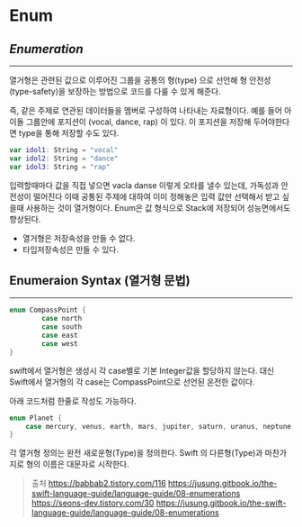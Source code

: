 # Enum
## _Enumeration_
---
열거형은 관련된 값으로 이루어진 그룹을 공통의 형(type) 으로 선언해 형 안전성(type-safety)을 보장하는 방법으로 코드를 다룰 수 있게 해준다.

즉, 같은 주제로 연관된 데이터들을 멤버로 구성하여 나타내는 자료형이다.
예를 들어 아이돌 그룹안에 포지션이 (vocal, dance, rap) 이 있다. 이 포지션을 저장해 두어야한다면 type을 통해 저장할 수도 있다.

```swift
var idol1: String = "vocal"
var idol2: String = "dance"
var idol3: String = "rap"
```

입력할때마다 값을 직접 넣으면 vacla danse 이렇게 오타를 낼수 있는데, 가독성과 안전성이 떨어진다
이때 공통된 주제에 대하여 이미 정해놓은 입력 값만 선택해서 받고 싶을때 사용하는 것이 열거형이다.
Enum은 값 형식으로 Stack에 저장되어 성능면에서도 향상된다.

- 열거형은 저장속성을 만들 수 없다.
- 타입저장속성은 만들 수 있다.

## Enumeraion Syntax (열거형 문법)
---

```swift
enum CompassPoint {
		case north
		case south
		case east
		case west
}
```
swift에서 열거형은 생성시 각 case별로 기본 Integer값을 할당하지 않는다. 대신 Swift에서 열거형의 각 case는 CompassPoint으로 선언된 온전한 값이다.

아래 코드처럼 한줄로 작성도 가능하다.
```swift
enum Planet {
    case mercury, venus, earth, mars, jupiter, saturn, uranus, neptune
}
```
각 열거형 정의는 완전 새로운형(Type)을 정의한다. Swift 의 다른형(Type)과 마찬가지로 형의 이름은 대문자로 시작한다.








> 출처
> https://babbab2.tistory.com/116
> https://jusung.gitbook.io/the-swift-language-guide/language-guide/08-enumerations
> https://seons-dev.tistory.com/30
> https://jusung.gitbook.io/the-swift-language-guide/language-guide/08-enumerations

